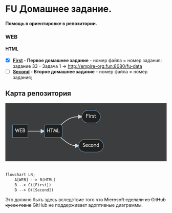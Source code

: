 # FU Домашнее задание.

#### Помощь в ориентировке в репозитории.

### WEB

#### HTML

* [X] **[First](/scr/WEB/HTML/First) - Первое домашнее задание** - номер файла = номер задания; задание 33 - Задача 1 -> http://empire-org.fun:8080/fu-data
* [ ] **[Second](/scr/WEB/HTML/Second) - Второе домашнее задание** - номер файла = номер задания;

## Карта репозитория

![Карта репозитория](https://github.com/all-creator/FU/raw/master/resources/img/graf.png)

```mermaid

flowchart LR;
    A[WEB] --> B(HTML)
    B --> C([First])
    B --> D([Second])
```

Это должно быть здесь вследствие того что ~~Microsoft сделали из GitHub кусок говна~~ GitHub не поддерживает адоптивные диаграммы.
